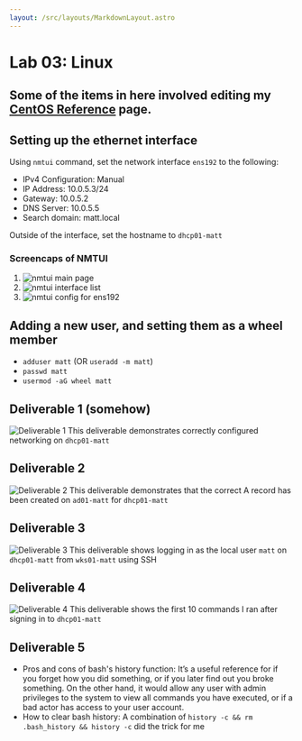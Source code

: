 ```yaml
---
layout: /src/layouts/MarkdownLayout.astro
---
```

# Lab 03: Linux

## Some of the items in here involved editing my [CentOS Reference](/techjournals/centos-commands.md) page.

## Setting up the ethernet interface
Using `nmtui` command, set the network interface `ens192` to the following:
* IPv4 Configuration: Manual
* IP Address: 10.0.5.3/24
* Gateway: 10.0.5.2
* DNS Server: 10.0.5.5
* Search domain: matt.local

Outside of the interface, set the hostname to `dhcp01-matt`

### Screencaps of NMTUI
1. ![nmtui main page](/images/lab03_nmtui_1.png)
2. ![nmtui interface list](/images/lab03_nmtui_2.png)
3. ![nmtui config for ens192](/images/lab03_nmtui_3.png)

## Adding a new user, and setting them as a wheel member
* `adduser matt` (OR `useradd -m matt`)
* `passwd matt`
* `usermod -aG wheel matt`

## Deliverable 1 (somehow)
![Deliverable 1](/images/lab03_deliverable1.png)
This deliverable demonstrates correctly configured networking on `dhcp01-matt`

## Deliverable 2
![Deliverable 2](/images/lab03_deliverable2.png)
This deliverable demonstrates that the correct A record has been created on `ad01-matt` for `dhcp01-matt`

## Deliverable 3
![Deliverable 3](/images/lab03_deliverable3.png)
This deliverable shows logging in as the local user `matt` on `dhcp01-matt` from `wks01-matt` using SSH

## Deliverable 4
![Deliverable 4](/images/lab03_deliverable4.png)
This deliverable shows the first 10 commands I ran after signing in to `dhcp01-matt`

## Deliverable 5
* Pros and cons of bash's history function: It’s a useful reference for if you forget how you did something, or if you later find out you broke something. On the other hand, it would allow any user with admin privileges to the system to view all commands you have executed, or if a bad actor has access to your user account.
* How to clear bash history: A combination of `history -c && rm .bash_history && history -c` did the trick for me
